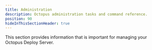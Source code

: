 ```yaml
---
title: Administration
description: Octopus administration tasks and command reference.
position: 90
hideInThisSectionHeader: true
---
```


This section provides information that is important for managing your Octopus Deploy Server.

